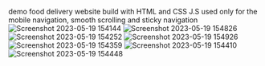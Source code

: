 
demo food delivery website build with HTML and CSS
J.S used only for the mobile navigation, smooth scrolling and sticky navigation
![Screenshot 2023-05-19 154144](https://github.com/hamzi-haidar/Omnifood/assets/132144627/7681971d-dc48-4a44-bae1-1320e538575f)
![Screenshot 2023-05-19 154826](https://github.com/hamzi-haidar/Omnifood/assets/132144627/6940ff32-c0f7-46af-93ac-71458344c75a)
![Screenshot 2023-05-19 154252](https://github.com/hamzi-haidar/Omnifood/assets/132144627/413623c7-c129-4f90-b167-7afed8a161ef)
![Screenshot 2023-05-19 154926](https://github.com/hamzi-haidar/Omnifood/assets/132144627/32ef8810-4ad6-4133-a2a7-c6fae5dafc2b)
![Screenshot 2023-05-19 154359](https://github.com/hamzi-haidar/Omnifood/assets/132144627/4fc3276d-578a-4534-92f2-5f572c5e2a9d)
![Screenshot 2023-05-19 154410](https://github.com/hamzi-haidar/Omnifood/assets/132144627/7eb5674a-d95a-497b-b18f-d09ffe5314f6)
![Screenshot 2023-05-19 154448](https://github.com/hamzi-haidar/Omnifood/assets/132144627/1f5bf3bd-fa33-4b70-98e8-90f8e5122784)
